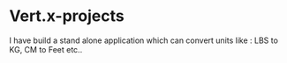 # Vert.x-projects
I have build a stand alone application which can convert units like : LBS to KG, CM to Feet etc..

